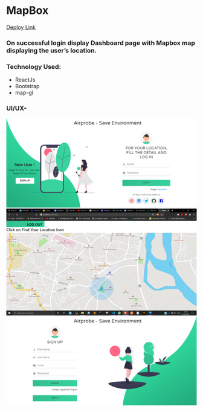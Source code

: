 # MapBox
[Deploy Link](https://airprobe-mapbox.netlify.app/)

### On successful login display Dashboard page with Mapbox map displaying the user’s location.
### Technology Used: 
* ReactJs
* Bootstrap
* map-gl




### UI/UX-
![alt text](https://github.com/praveshstark/Mapbox/blob/main/src/img/Screenshot%20(172).png?raw=true)
![alt text](https://github.com/praveshstark/Mapbox/blob/main/src/img/Screenshot%20(173).png?raw=true)
![alt text](https://github.com/praveshstark/Mapbox/blob/main/src/img/Screenshot%20(175).png?raw=true)

